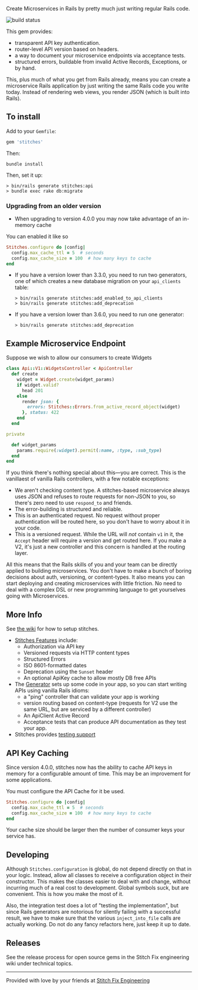 Create Microservices in Rails by pretty much just writing regular Rails code.

![build status](https://travis-ci.org/stitchfix/stitches.svg?branch=master)

This gem provides:

- transparent API key authentication.
- router-level API version based on headers.
- a way to document your microservice endpoints via acceptance tests.
- structured errors, buildable from invalid Active Records, Exceptions, or by hand.

This, plus much of what you get from Rails already, means you can create a microservice Rails application by just writing the
same Rails code you write today. Instead of rendering web views, you render JSON (which is built into Rails).

## To install

Add to your `Gemfile`:

```ruby
gem 'stitches'
```

Then:

```
bundle install
```

Then, set it up:

```
> bin/rails generate stitches:api
> bundle exec rake db:migrate
```

### Upgrading from an older version

- When upgrading to version 4.0.0 you may now take advantage of an in-memory cache

You can enabled it like so

```ruby
Stitches.configure do |config|
  config.max_cache_ttl = 5  # seconds
  config.max_cache_size = 100  # how many keys to cache
end
```

- If you have a version lower than 3.3.0, you need to run two generators, one of which creates a new database migration on your
  `api_clients` table:

  ```
  > bin/rails generate stitches:add_enabled_to_api_clients
  > bin/rails generate stitches:add_deprecation
  ```

- If you have a version lower than 3.6.0, you need to run one generator:

  ```
  > bin/rails generate stitches:add_deprecation
  ```

## Example Microservice Endpoint

Suppose we wish to allow our consumers to create Widgets

```ruby
class Api::V1::WidgetsController < ApiController
  def create
    widget = Widget.create(widget_params)
    if widget.valid?
      head 201
    else
      render json: {
        errors: Stitches::Errors.from_active_record_object(widget)
      }, status: 422
    end
  end

private

  def widget_params
    params.require(:widget).permit(:name, :type, :sub_type)
  end
end
```

If you think there's nothing special about this—you are correct. This is the vanillaest of vanilla Rails controllers, with a few
notable exceptions:

- We aren't checking content type. A stitches-based microservice always uses JSON and refuses to route requests for non-JSON to
  you, so there's zero need to use `respond_to` and friends.
- The error-building is structured and reliable.
- This is an authenticated request. No request without proper authentication will be routed here, so you don't have to worry
  about it in your code.
- This is a versioned request. While the URL will _not_ contain `v1` in it, the `Accept` header will require a version and get
  routed here. If you make a V2, it's just a new controller and this concern is handled at the routing layer.

All this means that the Rails skills of you and your team can be directly applied to building microservices. You don't have to make a bunch of boring decisions about auth, versioning, or content-types. It also means you can start deploying and creating microservices with little friction. No need to deal with a complex DSL or new programming language to get yourselves going with Microservices.

## More Info

See [the wiki](https://github.com/stitchfix/stitches/wiki/Setup) for how to setup stitches.

- [Stitches Features](https://github.com/stitchfix/stitches/wiki/Features-of-Stitches) include:
  - Authorization via API key
  - Versioned requests via HTTP content types
  - Structured Errors
  - ISO 8601-formatted dates
  - Deprecation using the `Sunset` header
  - An optional ApiKey cache to allow mostly DB free APIs
- The [Generator](https://github.com/stitchfix/stitches/wiki/Generator) sets up some code in your app, so you can start writing
  APIs using vanilla Rails idioms:
  - a "ping" controller that can validate your app is working
  - version routing based on content-type (requests for V2 use the same URL, but are serviced by a different controller)
  - An ApiClient Active Record
  - Acceptance tests that can produce API documentation as they test your app.
- Stitches provides [testing support](https://github.com/stitchfix/stitches/wiki/Testing)

## API Key Caching

Since version 4.0.0, stitches now has the ability to cache API keys in
memory for a configurable amount of time. This may be an improvement for
some applications.

You must configure the API Cache for it be used.

```ruby
Stitches.configure do |config|
  config.max_cache_ttl = 5  # seconds
  config.max_cache_size = 100  # how many keys to cache
end
```

Your cache size should be
larger then the number of consumer keys your service has.

## Developing

Although `Stitches.configuration` is global, do not depend directly on that in your logic. Instead, allow all classes to receive a configuration object in their constructor. This makes the classes easier to deal with and change, without incurring much of a real cost to development. Global symbols suck, but are convenient. This is how you make the most of it.

Also, the integration test does a lot of "testing the implementation", but since Rails generators are notorious for silently
failing with a successful result, we have to make sure that the various `inject_into_file` calls are actually working. Do not do
any fancy refactors here, just keep it up to date.

## Releases

See the release process for open source gems in the Stitch Fix engineering wiki under technical topics.

---

Provided with love by your friends at [Stitch Fix Engineering](http://technology.stitchfix.com)
